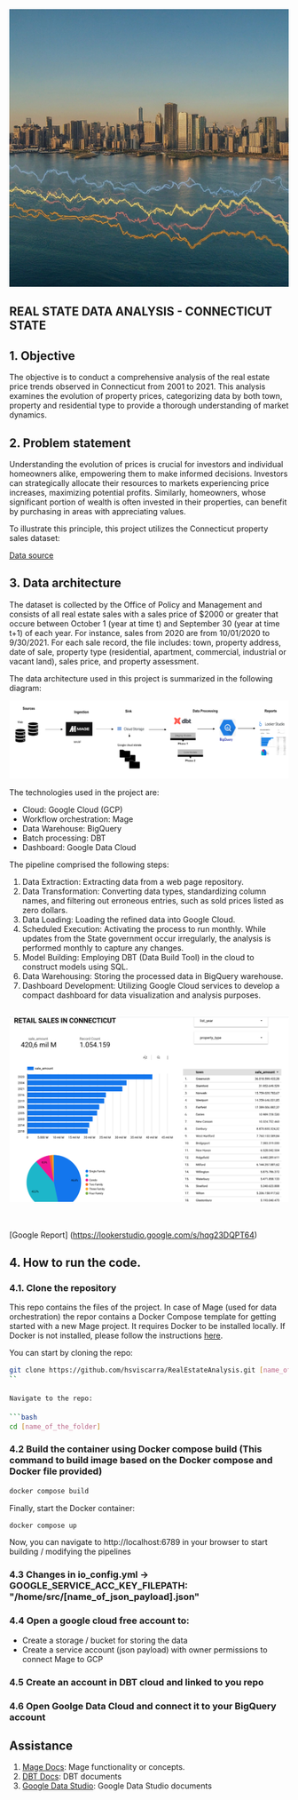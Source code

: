 <div>
  <img src="https://raw.githubusercontent.com/hsviscarra/RealEstateAnalysis/main/Static_files/retail_image.jpeg" style="width: 100%; height: 500px;">
</div>

## REAL STATE DATA ANALYSIS - CONNECTICUT STATE


## 1. Objective

The objective is to conduct a comprehensive analysis of the real estate price trends observed in Connecticut from 2001 to 2021. 
This analysis examines the evolution of property prices, categorizing data by both town, property and residential type to provide 
a thorough understanding of market dynamics. 


## 2. Problem statement

Understanding the evolution of prices is crucial for investors and individual homeowners alike, empowering them to make informed decisions. 
Investors can strategically allocate their resources to markets experiencing price increases, maximizing potential profits. 
Similarly, homeowners, whose significant portion of wealth is often invested in their properties, can benefit by purchasing in areas with appreciating values.

To illustrate this principle, this project utilizes the Connecticut property sales dataset:

[Data source](https://catalog.data.gov/dataset/real-estate-sales-2001-2018)


## 3. Data architecture 

The dataset is collected by the Office of Policy and Management and consists of all real estate sales with a sales price of $2000 or greater
that occure between October 1 (year at time t) and September 30 (year at time t+1) of each year.  For instance, sales from 2020 are from 10/01/2020 to
9/30/2021. For each sale record, the file includes: town, property address, date of sale, property type (residential, apartment, commercial, industrial or vacant land), sales price, and property assessment. 

The data architecture used in this project is summarized in the following diagram:

<img src="https://raw.githubusercontent.com/hsviscarra/RealEstateAnalysis/main/Static_files/Data%20Architecture.png">

The technologies used in the project are:

- Cloud: Google Cloud (GCP)
- Workflow orchestration: Mage
- Data Warehouse: BigQuery
- Batch processing: DBT
- Dashboard: Google Data Cloud

The pipeline comprised the following steps:

1. Data Extraction: Extracting data from a web page repository.
2. Data Transformation: Converting data types, standardizing column names, and filtering out erroneous entries, such as sold prices listed as zero dollars.
3. Data Loading: Loading the refined data into Google Cloud.
4. Scheduled Execution: Activating the process to run monthly. While updates from the State government occur irregularly, the analysis is performed monthly to capture any changes.
5. Model Building: Employing DBT (Data Build Tool) in the cloud to construct models using SQL.
6. Data Warehousing: Storing the processed data in BigQuery warehouse.
7. Dashboard Development: Utilizing Google Cloud services to develop a compact dashboard for data visualization and analysis purposes.

<br>
<div>
<img src="https://raw.githubusercontent.com/hsviscarra/RealEstateAnalysis/main/Static_files/Dashboard%20example.png">
</div>
<br>
<br>

[Google Report] (https://lookerstudio.google.com/s/hqg23DQPT64)



## 4. How to run the code.

### 4.1. Clone the repository
This repo contains the files of the project. In case of Mage (used for data orchestration) the repor contains a Docker Compose template for getting started with a new Mage project. It requires Docker to be installed locally. If Docker is not installed, please follow the instructions [here](https://docs.docker.com/get-docker/). 

You can start by cloning the repo:

```bash
git clone https://github.com/hsviscarra/RealEstateAnalysis.git [name_of_the_folder]
``

Navigate to the repo:

```bash
cd [name_of_the_folder]
```

### 4.2 Build the container using Docker compose build (This command to build image based on the Docker compose and Docker file provided)

```bash
docker compose build
```

Finally, start the Docker container:

```bash
docker compose up
```

Now, you can navigate to http://localhost:6789 in your browser to start building / modifying the pipelines

### 4.3 Changes in io_config.yml -> GOOGLE_SERVICE_ACC_KEY_FILEPATH: "/home/src/[name_of_json_payload].json"

### 4.4 Open a google cloud free account to:
   - Create a storage / bucket for storing the data
   - Create a service account (json payload) with owner permissions to connect Mage to GCP

### 4.5 Create an account in DBT cloud and linked to you repo

### 4.6 Open Goolge Data Cloud and connect it to your BigQuery account

## Assistance

1. [Mage Docs](https://docs.mage.ai/introduction/overview): Mage functionality or concepts.
2. [DBT Docs](https://docs.getdbt.com/docs/introduction): DBT documents 
4. [Google Data Studio](https://lookerstudio.google.com/navigation/reporting): Google Data Studio documents




